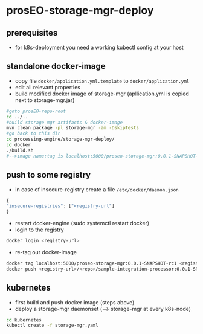 prosEO-storage-mgr-deploy
=========================

## prerequisites
- for k8s-deployment you need a working kubectl config at your host

## standalone docker-image
- copy file `docker/application.yml.template` to `docker/application.yml`
- edit all relevant properties
- build modified docker image of storage-mgr (apllication.yml is copied next to storage-mgr.jar)
```sh
#goto prosEO-repo-root
cd ../..
#build storage mgr artifacts & docker-image
mvn clean package -pl storage-mgr -am -DskipTests
#go back to this dir
cd processing-engine/storage-mgr-deploy/
cd docker
./build.sh
#-->image name:tag is localhost:5000/proseo-storage-mgr:0.0.1-SNAPSHOT-rc1
```

## push to some registry
- in case of insecure-registry create a file `/etc/docker/daemon.json`
```js
{
"insecure-registries": ["<registry-url"]
}
```
- restart docker-engine (sudo systemctl restart docker)
- login to the registry
```sh
docker login <registry-url>
```
- re-tag our docker-image
```sh
docker tag localhost:5000/proseo-storage-mgr:0.0.1-SNAPSHOT-rc1 <registry-url>/<repo>/sample-integration-processor:0.0.1-SNAPSHOT-rc1
docker push <registry-url>/<repo>/sample-integration-processor:0.0.1-SNAPSHOT-rc1
```

## kubernetes
- first build and push docker image (steps above)
- deploy a storage-mgr daemonset (--> storage-mgr at every k8s-node)
```sh
cd kubernetes
kubectl create -f storage-mgr.yaml
```